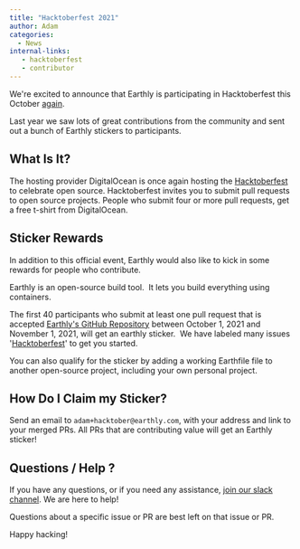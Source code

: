 ```yaml
---
title: "Hacktoberfest 2021"
author: Adam
categories:
  - News
internal-links:
   - hacktoberfest
   - contributor
---
```


We're excited to announce that Earthly is participating in Hacktoberfest this October [again](/2020-09-30-hacktoberfest-2020).

Last year we saw lots of great contributions from the community and sent out a bunch of Earthly stickers to participants.

## What Is It?

The hosting provider DigitalOcean is once again hosting the [Hacktoberfest](https://hacktoberfest.digitalocean.com/) to celebrate open source. Hacktoberfest invites you to submit pull requests to open source projects. People who submit four or more pull requests, get a free t-shirt from DigitalOcean.

## Sticker Rewards

In addition to this official event, Earthly would also like to kick in some rewards for people who contribute.

Earthly is an open-source build tool. &nbsp;It lets you build everything using containers.

The first 40 participants who submit at least one pull request that is accepted [Earthly's GitHub Repository](https://github.com/earthly/earthly) between October 1, 2021 and November 1, 2021, will get an earthly sticker. &nbsp;We have labeled many issues '[Hacktoberfest](https://github.com/earthly/earthly/issues?q=is%3Aissue+is%3Aopen+label%3Ahacktoberfest)' to get you started.

You can also qualify for the sticker by adding a working Earthfile file to another open-source project, including your own personal project.

## How Do I Claim my Sticker?

Send an email to `adam+hacktober@earthly.com`, with your address and link to your merged PRs. All PRs that are contributing value will get an Earthly sticker!

## Questions / Help ?

If you have any questions, or if you need any assistance, [join our slack channel](https://earthly.dev/slack). We are here to help!

Questions about a specific issue or PR are best left on that issue or PR.

Happy hacking!
